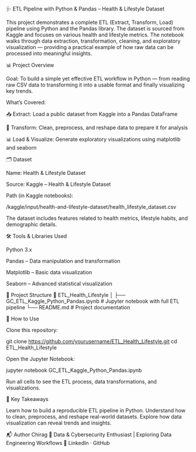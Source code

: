 🩺 ETL Pipeline with Python & Pandas – Health & Lifestyle Dataset

This project demonstrates a complete ETL (Extract, Transform, Load) pipeline using Python and the Pandas library. The dataset is sourced from Kaggle and focuses on various health and lifestyle metrics. The notebook walks through data extraction, transformation, cleaning, and exploratory visualization — providing a practical example of how raw data can be processed into meaningful insights.

📊 Project Overview

Goal:
To build a simple yet effective ETL workflow in Python — from reading raw CSV data to transforming it into a usable format and finally visualizing key trends.

What’s Covered:

📥 Extract: Load a public dataset from Kaggle into a Pandas DataFrame

🔧 Transform: Clean, preprocess, and reshape data to prepare it for analysis

📊 Load & Visualize: Generate exploratory visualizations using matplotlib and seaborn

🗂️ Dataset

Name: Health & Lifestyle Dataset

Source: Kaggle – Health & Lifestyle Dataset

Path (in Kaggle notebooks):

/kaggle/input/health-and-lifestyle-dataset/health_lifestyle_dataset.csv


The dataset includes features related to health metrics, lifestyle habits, and demographic details.

🛠️ Tools & Libraries Used

Python 3.x

Pandas
 – Data manipulation and transformation

Matplotlib
 – Basic data visualization

Seaborn
 – Advanced statistical visualization

📁 Project Structure
📂 ETL_Health_Lifestyle
│
├── GC_ETL_Kaggle_Python_Pandas.ipynb   # Jupyter notebook with full ETL pipeline
└── README.md                           # Project documentation

🚀 How to Use

Clone this repository:

git clone https://github.com/yourusername/ETL_Health_Lifestyle.git
cd ETL_Health_Lifestyle

Open the Jupyter Notebook:

jupyter notebook GC_ETL_Kaggle_Python_Pandas.ipynb

Run all cells to see the ETL process, data transformations, and visualizations.

📌 Key Takeaways

Learn how to build a reproducible ETL pipeline in Python.
Understand how to clean, preprocess, and reshape real-world datasets.
Explore how data visualization can reveal trends and insights.

📬 Author
Chirag
📍 Data & Cybersecurity Enthusiast | Exploring Data Engineering Workflows
🔗 LinkedIn
 · GitHub
